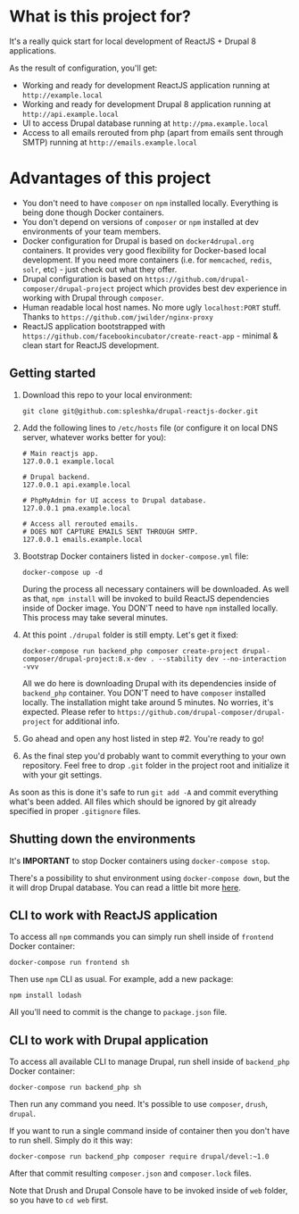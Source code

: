# What is this project for?

It's a really quick start for local development of ReactJS + Drupal 8 applications.

As the result of configuration, you'll get:
- Working and ready for development ReactJS application running at `http://example.local`
- Working and ready for development Drupal 8 application running at `http://api.example.local`
- UI to access Drupal database running at `http://pma.example.local`
- Access to all emails rerouted from php (apart from emails sent through SMTP) running at `http://emails.example.local`

# Advantages of this project

- You don't need to have `composer` on `npm` installed locally. Everything is being done though Docker containers.
- You don't depend on versions of `composer` or `npm` installed at dev environments of your team members.
- Docker configuration for Drupal is based on `docker4drupal.org` containers. It provides very good flexibility for Docker-based local development. If you need more containers (i.e. for `memcached`, `redis`, `solr`, etc) - just check out what they offer.
- Drupal configuration is based on `https://github.com/drupal-composer/drupal-project` project which provides best dev experience in working with Drupal through `composer`.
- Human readable local host names. No more ugly `localhost:PORT` stuff. Thanks to `https://github.com/jwilder/nginx-proxy`
- ReactJS application bootstrapped with `https://github.com/facebookincubator/create-react-app` - minimal & clean start for ReactJS development.

## Getting started

1. Download this repo to your local environment:

    ```
    git clone git@github.com:spleshka/drupal-reactjs-docker.git
    ```

2. Add the following lines to `/etc/hosts` file (or configure it on local DNS server, whatever works better for you):

    ```
    # Main reactjs app.
    127.0.0.1 example.local
    
    # Drupal backend.
    127.0.0.1 api.example.local
    
    # PhpMyAdmin for UI access to Drupal database.
    127.0.0.1 pma.example.local
    
    # Access all rerouted emails.
    # DOES NOT CAPTURE EMAILS SENT THROUGH SMTP.
    127.0.0.1 emails.example.local
    ```

3. Bootstrap Docker containers listed in `docker-compose.yml` file:

    ```
    docker-compose up -d
    ```

    During the process all necessary containers will be downloaded.
    As well as that, `npm install` will be invoked to build ReactJS dependencies inside of Docker image.
    You DON'T need to have `npm` installed locally. This process may take several minutes.

4. At this point `./drupal` folder is still empty. Let's get it fixed:

    ```
    docker-compose run backend_php composer create-project drupal-composer/drupal-project:8.x-dev . --stability dev --no-interaction -vvv
    ```

    All we do here is downloading Drupal with its dependencies inside of `backend_php` container.
    You DON'T need to have `composer` installed locally.
    The installation might take around 5 minutes. No worries, it's expected.
    Please refer to `https://github.com/drupal-composer/drupal-project` for additional info.

5. Go ahead and open any host listed in step #2. You're ready to go!

6. As the final step you'd probably want to commit everything to your own repository.
Feel free to drop `.git` folder in the project root and initialize it with your git settings. 

As soon as this is done it's safe to run `git add -A` and commit everything what's been added.
All files which should be ignored by git already specified in proper `.gitignore` files.

## Shutting down the environments

It's **IMPORTANT** to stop Docker containers using `docker-compose stop`.

There's a possibility to shut environment using `docker-compose down`, but the it will drop Drupal database.
You can read a little bit more [here](https://github.com/wodby/docker4drupal/blob/master/CHANGELOG.md#action-required-before-upgrading).

## CLI to work with ReactJS application

To access all `npm` commands you can simply run shell inside of `frontend` Docker container:

```
docker-compose run frontend sh
```

Then use `npm` CLI as usual. For example, add a new package:

```
npm install lodash
```

All you'll need to commit is the change to `package.json` file.

## CLI to work with Drupal application

To access all available CLI to manage Drupal, run shell inside of `backend_php` Docker container:

```
docker-compose run backend_php sh
```

Then run any command you need. It's possible to use `composer`, `drush`, `drupal`.

If you want to run a single command inside of container then you don't have to run shell. Simply do it this way:

```
docker-compose run backend_php composer require drupal/devel:~1.0
```

After that commit resulting `composer.json` and `composer.lock` files.

Note that Drush and Drupal Console have to be invoked inside of `web` folder, so you have to `cd web` first.